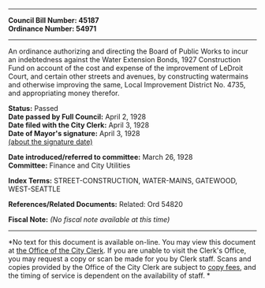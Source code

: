 * * * * *  
  
**Council Bill Number: [](#h0)[](#h2)45187**   
**Ordinance Number: 54971**  
  
* * * * *  
  
An ordinance authorizing and directing the Board of Public Works to incur an indebtedness against the Water Extension Bonds, 1927 Construction Fund on account of the cost and expense of the improvement of LeDroit Court, and certain other streets and avenues, by constructing watermains and otherwise improving the same, Local Improvement District No. 4735, and appropriating money therefor.  
  
**Status:** Passed   
**Date passed by Full Council:** April 2, 1928   
**Date filed with the City Clerk:** April 3, 1928   
**Date of Mayor's signature:** April 3, 1928   
[(about the signature date)](/~public/approvaldate.htm)   
  
  
**Date introduced/referred to committee:** March 26, 1928   
**Committee:** Finance and City Utilities   
  
**Index Terms:** STREET-CONSTRUCTION, WATER-MAINS, GATEWOOD, WEST-SEATTLE  
  
**References/Related Documents:** Related: Ord 54820  
  
**Fiscal Note:** *(No fiscal note available at this time)*  
  
* * * * *  
  
*No text for this document is available on-line. You may view this document at [the Office of the City Clerk](http://www.seattle.gov/leg/clerk/contactUs.htm). If you are unable to visit the Clerk's Office, you may request a copy or scan be made for you by Clerk staff. Scans and copies provided by the Office of the City Clerk are subject to [copy fees](http://clerk.seattle.gov/~public/clerkfees.htm), and the timing of service is dependent on the availability of staff. *  
  
  
